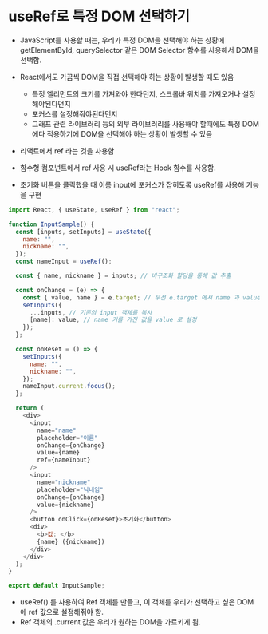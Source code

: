 # useRef로 특정 DOM 선택하기

- JavaScript를 사용할 때는, 우리가 특정 DOM을 선택해야 하는 상황에 getElementById, querySelector 같은 DOM Selector 함수를 사용해서 DOM을 선택함.

- React에서도 가끔씩 DOM을 직접 선택해야 하는 상황이 발생할 때도 있음

  - 특정 엘리먼트의 크기를 가져와야 한다던지, 스크롤바 위치를 가져오거나 설정해야된다던지
  - 포커스를 설정해줘야된다던지
  - 그래프 관련 라이브러리 등의 외부 라이브러리를 사용해야 할때에도 특정 DOM에다 적용하기에 DOM을 선택해야 하는 상황이 발생할 수 있음

- 리액트에서 ref 라는 것을 사용함

- 함수형 컴포넌트에서 ref 사용 시 useRef라는 Hook 함수를 사용함.

- 초기화 버튼을 클릭했을 때 이름 input에 포커스가 잡히도록 useRef를 사용해 기능을 구현

```js
import React, { useState, useRef } from "react";

function InputSample() {
  const [inputs, setInputs] = useState({
    name: "",
    nickname: "",
  });
  const nameInput = useRef();

  const { name, nickname } = inputs; // 비구조화 할당을 통해 값 추출

  const onChange = (e) => {
    const { value, name } = e.target; // 우선 e.target 에서 name 과 value 를 추출
    setInputs({
      ...inputs, // 기존의 input 객체를 복사
      [name]: value, // name 키를 가진 값을 value 로 설정
    });
  };

  const onReset = () => {
    setInputs({
      name: "",
      nickname: "",
    });
    nameInput.current.focus();
  };

  return (
    <div>
      <input
        name="name"
        placeholder="이름"
        onChange={onChange}
        value={name}
        ref={nameInput}
      />
      <input
        name="nickname"
        placeholder="닉네임"
        onChange={onChange}
        value={nickname}
      />
      <button onClick={onReset}>초기화</button>
      <div>
        <b>값: </b>
        {name} ({nickname})
      </div>
    </div>
  );
}

export default InputSample;
```

- useRef() 를 사용하여 Ref 객체를 만들고, 이 객체를 우리가 선택하고 싶은 DOM에 ref 값으로 설정해줘야 함.
- Ref 객체의 .current 값은 우리가 원하는 DOM을 가르키게 됨.
